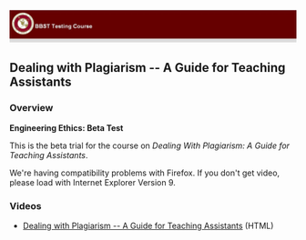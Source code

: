 ![header-image](../assets/images/header.jpg)

Dealing with Plagiarism -- A Guide for Teaching Assistants
----------------------------------------------------------

### Overview

**Engineering Ethics: Beta Test**

This is the beta trial for the course on *Dealing With Plagiarism: A Guide for Teaching Assistants*.

We're having compatibility problems with Firefox. If you don't get video, please load with Internet Explorer Version 9.

### Videos

-   [Dealing with Plagiarism -- A Guide for Teaching Assistants](https://web.archive.org/web/20211024031207/http://testingeducation.org/BBST/engethics/story.html) (HTML)